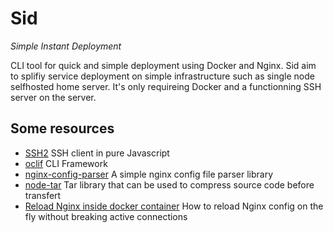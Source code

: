 # Sid

*Simple Instant Deployment*

CLI tool for quick and simple deployment using Docker and Nginx.
Sid aim to splifiy service deployment on simple infrastructure such as single node selfhosted home server.
It's only requireing Docker and a functionning SSH server on the server.

## Some resources

* [SSH2](https://github.com/mscdex/ssh2) SSH client in pure Javascript
* [oclif](https://github.com/oclif/oclif) CLI Framework
* [nginx-config-parser](https://github.com/webantic/nginx-config-parser) A simple nginx config file parser library
* [node-tar](https://github.com/npm/node-tar) Tar library that can be used to compress source code before transfert
* [Reload Nginx inside docker container](https://www.shellhacks.com/docker-reload-nginx-inside-container/) How to reload Nginx config on the fly without breaking active connections
